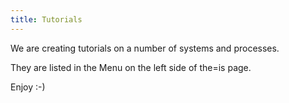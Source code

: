 ```yaml
---
title: Tutorials
---
```

We are creating tutorials on a number of systems and processes.

They are listed in the Menu on the left side of the=is page. 

Enjoy :-)
